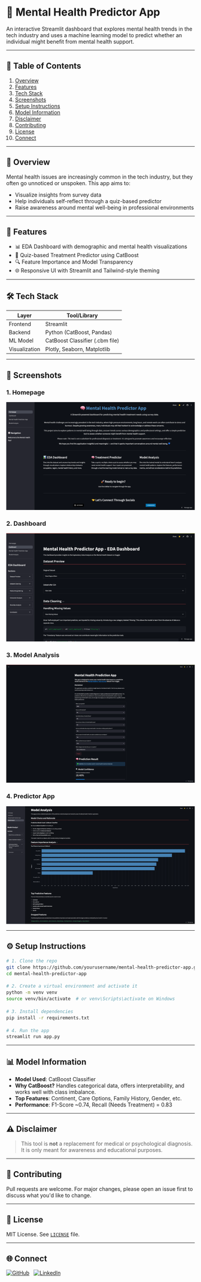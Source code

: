 # 🧠 Mental Health Predictor App

An interactive Streamlit dashboard that explores mental health trends in the tech industry and uses a machine learning model to predict whether an individual might benefit from mental health support.

---

## 📌 Table of Contents
1. [Overview](#overview)
2. [Features](#features)
3. [Tech Stack](#tech-stack)
4. [Screenshots](#screenshots)
5. [Setup Instructions](#setup-instructions)
6. [Model Information](#model-information)
7. [Disclaimer](#disclaimer)
8. [Contributing](#contributing)
9. [License](#license)
10. [Connect](#connect)

---

## 🧩 Overview

Mental health issues are increasingly common in the tech industry, but they often go unnoticed or unspoken. This app aims to:
- Visualize insights from survey data
- Help individuals self-reflect through a quiz-based predictor
- Raise awareness around mental well-being in professional environments

---

## 🚀 Features
- 📊 EDA Dashboard with demographic and mental health visualizations
- 🧠 Quiz-based Treatment Predictor using CatBoost
- 🔍 Feature Importance and Model Transparency
- 🌐 Responsive UI with Streamlit and Tailwind-style theming

---

## 🛠️ Tech Stack

| Layer         | Tool/Library                     |
|--------------|----------------------------------|
| Frontend     | Streamlit                        |
| Backend      | Python (CatBoost, Pandas)        |
| ML Model     | CatBoost Classifier (.cbm file)  |
| Visualization| Plotly, Seaborn, Matplotlib      |

---

## 📸 Screenshots
### 1. Homepage 
![Homepage ](<assets/Homepage Screenshot.png>)

### 2. Dashboard 
![Dashboard](<assets/Dashboard Screenshot.png>)

### 3. Model Analysis 
![Model Analysis ](<assets/Model Analysis Screenshot.png>)

### 4. Predictor App
![Predictor App ](<assets/Predictor App Screenshot.png>)

---

## ⚙️ Setup Instructions

```bash
# 1. Clone the repo
git clone https://github.com/yourusername/mental-health-predictor-app.git
cd mental-health-predictor-app

# 2. Create a virtual environment and activate it
python -m venv venv
source venv/bin/activate  # or venv\Scripts\activate on Windows

# 3. Install dependencies
pip install -r requirements.txt

# 4. Run the app
streamlit run app.py
```

---

## 📊 Model Information

- **Model Used**: CatBoost Classifier
- **Why CatBoost?** Handles categorical data, offers interpretability, and works well with class imbalance.
- **Top Features**: Continent, Care Options, Family History, Gender, etc.
- **Performance**: F1-Score ~0.74, Recall (Needs Treatment) = 0.83

---

## ⚠️ Disclaimer

> This tool is **not** a replacement for medical or psychological diagnosis. It is only meant for awareness and educational purposes.

---

## 🤝 Contributing

Pull requests are welcome. For major changes, please open an issue first to discuss what you'd like to change.

---

## 🪪 License

MIT License. See [`LICENSE`](LICENSE) file.

---

## 🌐 Connect

[![GitHub](https://img.shields.io/badge/GitHub-000?style=for-the-badge&logo=github&logoColor=white)](https://github.com/yourusername)
&nbsp;
[![LinkedIn](https://img.shields.io/badge/LinkedIn-0077B5?style=for-the-badge&logo=linkedin&logoColor=white)](https://www.linkedin.com/in/yourusername)
